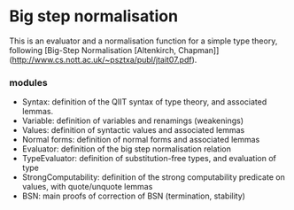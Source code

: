 # Big step normalisation

This is an evaluator and a normalisation function for a simple type theory, following 
[Big-Step Normalisation [Altenkirch, Chapman]]
(http://www.cs.nott.ac.uk/~psztxa/publ/jtait07.pdf).

### modules
- Syntax:               definition of the QIIT syntax of type theory, and associated lemmas.
- Variable:             definition of variables and renamings (weakenings)
- Values:               definition of syntactic values and associated lemmas
- Normal forms:         definition of normal forms and associated lemmas
- Evaluator:            definition of the big step normalisation relation
- TypeEvaluator:        definition of substitution-free types, and evaluation of type
- StrongComputability:  definition of the strong computability predicate on values, with quote/unquote lemmas
- BSN:                  main proofs of correction of BSN (termination, stability)
